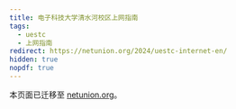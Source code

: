 ```yaml
---
title: 电子科技大学清水河校区上网指南
tags:
  - uestc
  - 上网指南
redirect: https://netunion.org/2024/uestc-internet-en/
hidden: true
nopdf: true
---
```


本页面已迁移至 [netunion.org](https://netunion.org/2024/uestc-internet-en/)。
